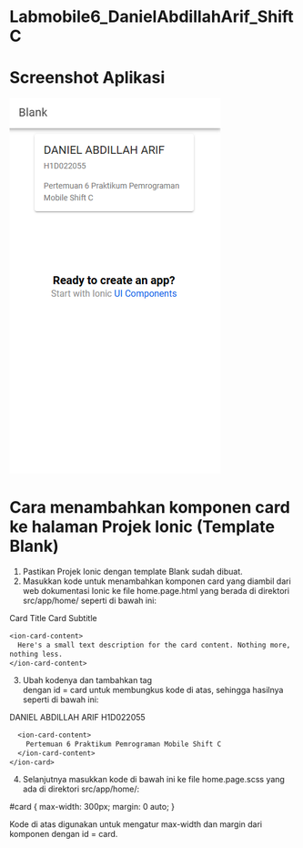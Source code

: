 # Labmobile6_DanielAbdillahArif_ShiftC

# Screenshot Aplikasi

![](Screenshot(260).png)

# Cara menambahkan komponen card ke halaman Projek Ionic (Template Blank)

1. Pastikan Projek Ionic dengan template Blank sudah dibuat.
2. Masukkan kode untuk menambahkan komponen card yang diambil dari web dokumentasi Ionic ke file home.page.html yang berada di direktori src/app/home/ seperti di bawah ini:

  <ion-card>
    <ion-card-header>
      <ion-card-title>Card Title</ion-card-title>
      <ion-card-subtitle>Card Subtitle</ion-card-subtitle>
    </ion-card-header>

    <ion-card-content>
      Here's a small text description for the card content. Nothing more, nothing less.
    </ion-card-content>
  </ion-card>

3.  Ubah kodenya dan tambahkan tag <div> dengan id = card untuk membungkus kode di atas, sehingga hasilnya seperti di bawah ini:

  <div id='card'>
    <ion-card>
      <ion-card-header>
        <ion-card-title>DANIEL ABDILLAH ARIF</ion-card-title>
        <ion-card-subtitle>H1D022055</ion-card-subtitle>
      </ion-card-header>
    
      <ion-card-content>
        Pertemuan 6 Praktikum Pemrograman Mobile Shift C
      </ion-card-content>
    </ion-card>
  </div>

4.  Selanjutnya masukkan kode di bawah ini ke file home.page.scss yang ada di direktori src/app/home/:

  #card {
    max-width: 300px;
    margin: 0 auto;
  }

Kode di atas digunakan untuk mengatur max-width dan margin dari komponen dengan id = card.
